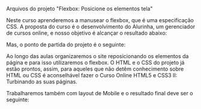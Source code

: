 
Arquivos do projeto "Flexbox: Posicione os elementos tela"


Neste curso aprenderemos a manusear o flexbox, que é uma especificação CSS. A proposta do curso é o desenvolvimento do Alurinha, um gerenciador de cursos online, e nosso objetivo é alcançar o resultado abaixo:


Mas, o ponto de partida do projeto é o seguinte:


Ao longo das aulas organizaremos o site reposicionando os elementos da página e para isso utilizaremos o flexbox. O HTML e o CSS do projeto já estão prontos, assim, para aqueles que não detêm conhecimento sobre HTML ou CSS é aconselhável fazer o Curso Online HTML5 e CSS3 II: Turbinando as suas páginas.

Trabalharemos também com layout de Mobile e o resultado final deve ser o seguinte:



